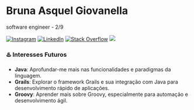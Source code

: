 # Bruna Asquel Giovanella
software engineer - 2/9

[![Instagram](https://img.shields.io/badge/Instagram-%23E4405F.svg?logo=Instagram&logoColor=white)](https://instagram.com/bruna_giovanella) [![LinkedIn](https://img.shields.io/badge/LinkedIn-%230077B5.svg?logo=linkedin&logoColor=white)](https://www.linkedin.com/in/bruna-giovanella-0aba1927a/) [![Stack Overflow](https://img.shields.io/badge/-Stackoverflow-FE7A16?logo=stack-overflow&logoColor=white)](https://stackoverflow.com/users/27168337/bru) [![](https://visitcount.itsvg.in/api?id=bruna-giovanella&icon=9&color=6)](https://visitcount.itsvg.in) 

### ♨️ Interesses Futuros
- **Java**: Aprofundar-me mais nas funcionalidades e paradigmas da linguagem.
- **Grails**: Explorar o framework Grails e sua integração com Java para desenvolvimento rápido de aplicações.
- **Groovy**: Aprender mais sobre Groovy, especialmente para automação e desenvolvimento ágil.
